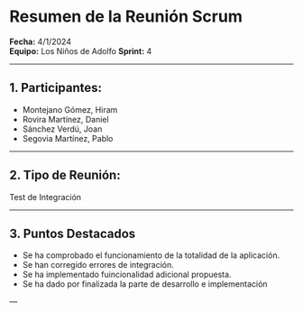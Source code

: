 # Resumen de la Reunión Scrum
**Fecha:**      4/1/2024  
**Equipo:**     Los Niños de Adolfo 
**Sprint:**     4

---

## 1. Participantes:
- Montejano Gómez, Hiram
- Rovira Martínez, Daniel
- Sánchez Verdú, Joan
- Segovia Martínez, Pablo

---

## 2. Tipo de Reunión:
Test de Integración

---

## 3. Puntos Destacados
- Se ha comprobado el funcionamiento de la totalidad de la aplicación.
- Se han corregido errores de integración.
- Se ha implementado fuincionalidad adicional propuesta.
- Se ha dado por finalizada la parte de desarrollo e implementación

—